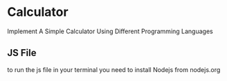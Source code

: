 # Calculator
Implement A Simple Calculator Using Different Programming Languages 

## JS File 
to run the js file in your terminal you need to install Nodejs from nodejs.org
